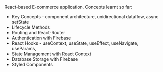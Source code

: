 React-based E-commerce application. Concepts learnt so far:

- Key Concepts - component architecture, unidirectional dataflow, async setState
- Lifecycle Methods
- Routing and React-Router
- Authentication with Firebase 
- React Hooks - useContext, useState, useEffect, useNavigate, useParams, 
- State Management with React Context
- Database Storage with Firebase
- Styled Components
